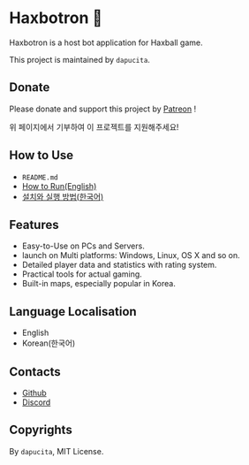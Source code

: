 # Haxbotron 🤖
Haxbotron is a host bot application for Haxball game.

This project is maintained by `dapucita`.

## Donate
Please donate and support this project by [Patreon](https://www.patreon.com/dapucita) !

위 페이지에서 기부하여 이 프로젝트를 지원해주세요!

## How to Use
- `README.md`
- [How to Run(English)](https://github.com/dapucita/haxbotron/wiki/How-to-Run)
- [설치와 실행 방법(한국어)](https://github.com/dapucita/haxbotron/wiki/%5BKorean%5D-%EC%84%A4%EC%B9%98%EC%99%80-%EC%8B%A4%ED%96%89-%EB%B0%A9%EB%B2%95)

## Features
- Easy-to-Use on PCs and Servers.
- launch on Multi platforms: Windows, Linux, OS X and so on.
- Detailed player data and statistics with rating system.
- Practical tools for actual gaming.
- Built-in maps, especially popular in Korea.

## Language Localisation
- English
- Korean(한국어)

## Contacts
- [Github](https://github.com/dapucita/haxbotron)
- [Discord](https://discord.gg/qfg45B2)

## Copyrights
By `dapucita`, MIT License.
